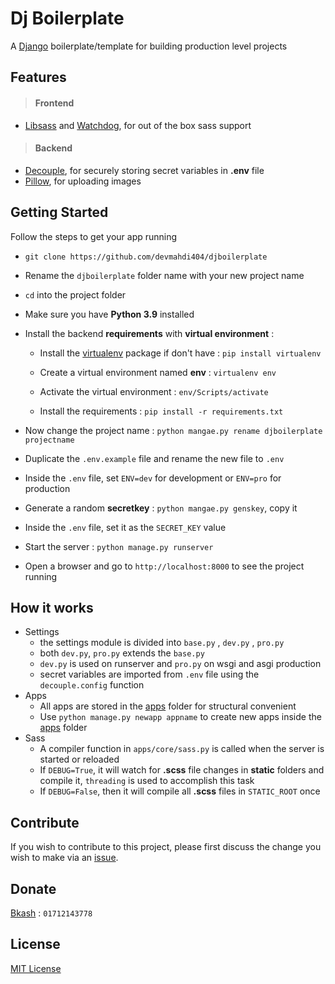 # Dj Boilerplate
A [Django](https://www.djangoproject.com/) boilerplate/template for building production level projects

## Features
> #### Frontend

- [Libsass](https://pypi.org/project/libsass/) and [Watchdog](https://pypi.org/project/watchdog/), for out of the box sass support

> #### Backend

- [Decouple](https://pypi.org/project/python-decouple/), for securely storing secret variables in **.env** file
- [Pillow](https://pypi.org/project/Pillow/), for uploading images

## Getting Started

Follow the steps to get your app running

- `git clone https://github.com/devmahdi404/djboilerplate` 
- Rename the `djboilerplate` folder name with your new project name
- `cd` into the project folder
- Make sure you have **Python 3.9** installed
- Install the backend **requirements** with **virtual environment** :

  - Install the [virtualenv](https://pypi.org/project/virtualenv/) package if don't have :  `pip install virtualenv`

  - Create a virtual environment named **env** : `virtualenv env`

  - Activate the virtual environment : `env/Scripts/activate`

  - Install the requirements : `pip install -r requirements.txt`
- Now change the project name : `python mangae.py rename djboilerplate projectname`
- Duplicate the `.env.example` file and rename the new file to `.env`
- Inside the `.env` file, set `ENV=dev` for development or `ENV=pro` for production
- Generate a random **secretkey** : `python mangae.py genskey`, copy it
- Inside the `.env` file, set it as the `SECRET_KEY` value
- Start the server : `python manage.py runserver`
- Open a browser and go to `http://localhost:8000` to see the project running

## How it works

- Settings
  - the settings module is divided into `base.py` , `dev.py` , `pro.py`
  - both `dev.py`, `pro.py` extends the `base.py`
  - `dev.py` is used on runserver and `pro.py` on wsgi and asgi production
  - secret variables are imported from `.env` file using the `decouple.config` function
- Apps
  - All apps are stored in the [apps](apps) folder for structural convenient
  - Use `python manage.py newapp appname` to create new apps inside the [apps](apps) folder
- Sass
  - A compiler function in `apps/core/sass.py` is called when the server is started or reloaded
  - If `DEBUG=True`, it will watch for **.scss** file changes in **static** folders and compile it, `threading` is used to accomplish this task
  - If `DEBUG=False`, then it will compile all **.scss** files in `STATIC_ROOT`  once

## Contribute
If you wish to contribute to this project, please first discuss the change you wish to make via an [issue](https://github.com/devmahdi404/djboilerplate/issues).

## Donate
[Bkash](https://www.bkash.com/) : `01712143778`

## License
[MIT License](LICENSE)

